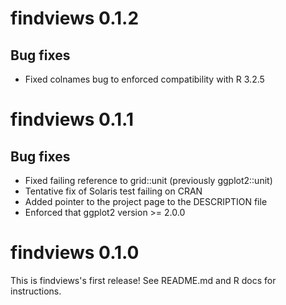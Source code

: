 # findviews 0.1.2

## Bug fixes
- Fixed colnames bug to enforced compatibility with R 3.2.5


# findviews 0.1.1

## Bug fixes
- Fixed failing reference to grid::unit (previously ggplot2::unit)
- Tentative fix of Solaris test failing on CRAN
- Added pointer to the project page to the DESCRIPTION file
- Enforced that ggplot2 version >= 2.0.0


# findviews 0.1.0
This is findviews's first release! See README.md and R docs for instructions.

